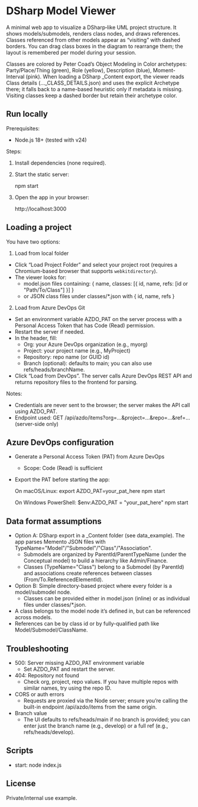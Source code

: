 # DSharp Model Viewer

A minimal web app to visualize a DSharp‑like UML project structure. It shows models/submodels, renders class nodes, and draws references. Classes referenced from other models appear as “visiting” with dashed borders. You can drag class boxes in the diagram to rearrange them; the layout is remembered per model during your session.

Classes are colored by Peter Coad’s Object Modeling in Color archetypes: Party/Place/Thing (green), Role (yellow), Description (blue), Moment-Interval (pink). When loading a DSharp _Content export, the viewer reads Class details (…_CLASS_DETAILS.json) and uses the explicit Archetype there; it falls back to a name-based heuristic only if metadata is missing. Visiting classes keep a dashed border but retain their archetype color.

## Run locally

Prerequisites:
- Node.js 18+ (tested with v24)

Steps:
1. Install dependencies (none required).
2. Start the static server:

   npm start

3. Open the app in your browser:

   http://localhost:3000

## Loading a project

You have two options:

1) Load from local folder
- Click “Load Project Folder” and select your project root (requires a Chromium-based browser that supports `webkitdirectory`).
- The viewer looks for:
  - model.json files containing: { name, classes: [{ id, name, refs: [id or "Path/To/Class"] }] }
  - or JSON class files under classes/*.json with { id, name, refs }

2) Load from Azure DevOps Git
- Set an environment variable AZDO_PAT on the server process with a Personal Access Token that has Code (Read) permission.
- Restart the server if needed.
- In the header, fill:
  - Org: your Azure DevOps organization (e.g., myorg)
  - Project: your project name (e.g., MyProject)
  - Repository: repo name (or GUID id)
  - Branch (optional): defaults to main; you can also use refs/heads/branchName.
- Click “Load from DevOps”. The server calls Azure DevOps REST API and returns repository files to the frontend for parsing.

Notes:
- Credentials are never sent to the browser; the server makes the API call using AZDO_PAT.
- Endpoint used: GET /api/azdo/items?org=...&project=...&repo=...&ref=... (server-side only)

## Azure DevOps configuration
- Generate a Personal Access Token (PAT) from Azure DevOps
  - Scope: Code (Read) is sufficient
- Export the PAT before starting the app:

  On macOS/Linux:
  export AZDO_PAT=your_pat_here
  npm start

  On Windows PowerShell:
  $env:AZDO_PAT = "your_pat_here"
  npm start

## Data format assumptions
- Option A: DSharp export in a _Content folder (see data_example). The app parses Memento JSON files with TypeName="Model"/"Submodel"/"Class"/"Association".
  - Submodels are organized by ParentId/ParentTypeName (under the Conceptual model) to build a hierarchy like Admin/Finance.
  - Classes (TypeName="Class") belong to a Submodel (by ParentId) and associations create references between classes (From/To.ReferencedElementId).
- Option B: Simple directory-based project where every folder is a model/submodel node.
  - Classes can be provided either in model.json (inline) or as individual files under classes/*.json.
- A class belongs to the model node it’s defined in, but can be referenced across models.
- References can be by class id or by fully-qualified path like Model/Submodel/ClassName.

## Troubleshooting
- 500: Server missing AZDO_PAT environment variable
  - Set AZDO_PAT and restart the server.
- 404: Repository not found
  - Check org, project, repo values. If you have multiple repos with similar names, try using the repo ID.
- CORS or auth errors
  - Requests are proxied via the Node server; ensure you’re calling the built-in endpoint /api/azdo/items from the same origin.
- Branch value
  - The UI defaults to refs/heads/main if no branch is provided; you can enter just the branch name (e.g., develop) or a full ref (e.g., refs/heads/develop).

## Scripts
- start: node index.js

## License
Private/internal use example.
